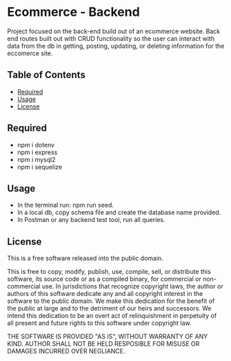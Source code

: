 

# Ecommerce - Backend

Project focused on the back-end build out of an ecommerce website.
Back end routes built out with CRUD functionality so the user can interact with data from the db in getting, posting, updating, or deleting information for the eccomerce site.

## Table of Contents

- [Required](#Required)
- [Usage](#Usage)
- [License](#License)

## Required

  - npm i dotenv
  - npm i express
  - npm i mysql2
  - npm i sequelize

## Usage

  - In the terminal run: npm run seed.
  - In a local db, copy schema file and create the database name provided.
  - In Postman or any backend test tool, run all queries.

## License

This is  a free software released into the public domain.

This is free to copy, modify, publish, use, compile, sell, or
distribute this software, its source code or as a compiled
binary, for commercial or non-commercial use.
In jurisdictions that recognize copyright laws, the author or authors
of this software dedicate any and all copyright interest in the
software to the public domain. We make this dedication for the benefit
of the public at large and to the detriment of our heirs and
successors. We intend this dedication to be an overt act of
relinquishment in perpetuity of all present and future rights to this
software under copyright law.

THE SOFTWARE IS PROVIDED "AS IS", WITHOUT WARRANTY OF ANY KIND. AUTHOR SHALL NOT BE HELD RESPOSIBLE FOR MISUSE OR DAMAGES INCURRED OVER NEGLIANCE.

